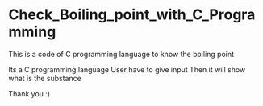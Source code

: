 # Check_Boiling_point_with_C_Programming
This is a code of C programming language to know the boiling point 

Its a C programming language 
User have to give input 
Then it will show what is the substance 

Thank you :) 
